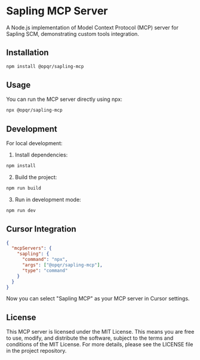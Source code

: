 # Sapling MCP Server

A Node.js implementation of Model Context Protocol (MCP) server for Sapling SCM, demonstrating custom tools integration.

## Installation

```bash
npm install @opqr/sapling-mcp
```

## Usage

You can run the MCP server directly using npx:

```bash
npx @opqr/sapling-mcp
```

## Development

For local development:

1. Install dependencies:

```bash
npm install
```

2. Build the project:

```bash
npm run build
```

3. Run in development mode:

```bash
npm run dev
```

## Cursor Integration

```json
{
  "mcpServers": {
    "sapling": {
      "command": "npx",
      "args": ["@opqr/sapling-mcp"],
      "type": "command"
    }
  }
}
```

Now you can select "Sapling MCP" as your MCP server in Cursor settings.

## License

This MCP server is licensed under the MIT License. This means you are free to use, modify, and distribute the software, subject to the terms and conditions of the MIT License. For more details, please see the LICENSE file in the project repository.

